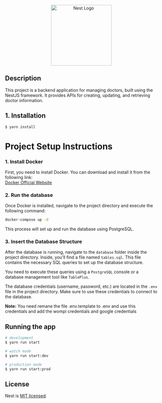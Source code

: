 <p align="center">
  <a href="http://nestjs.com/" target="blank"><img src="https://nestjs.com/img/logo-small.svg" width="200" alt="Nest Logo" /></a>
  </p>

  [circleci-image]: https://img.shields.io/circleci/build/github/nestjs/nest/master?token=abc123def456
  [circleci-url]: https://circleci.com/gh/nestjs/nest

  ## Description

  This project is a backend application for managing doctors, built using the NestJS framework. It provides APIs for creating, updating, and retrieving doctor information.

  ## 1. Installation

  ```bash
  $ yarn install
  ```

 # Project Setup Instructions

  ### 1. Install Docker  
  First, you need to install Docker. You can download and install it from the following link:  
  [Docker Official Website](https://www.docker.com/)

  ### 2. Run the database 
  Once Docker is installed, navigate to the project directory and execute the following command:  
  ```bash
  docker-compose up -d
  ```
  This process will set up and run the database using PostgreSQL.

  ### 3. Insert the Database Structure
  After the database is running, navigate to the `database` folder inside the project directory. Inside, you’ll find a file named `tables.sql`. This file contains the necessary SQL        queries to set up the database structure.

  You need to execute these queries using a `PostgreSQL` console or a database management tool like `TablePlus`.

  The database credentials (username, password, etc.) are located in the `.env` file in the project directory. Make sure to use these credentials to connect to the database.

  **Note:** You need remane the file .env.template to .env and use this credentials and add the wompi credentials and google credentials

  ## Running the app

  ```bash
  # development
  $ yarn run start

  # watch mode
  $ yarn run start:dev

  # production mode
  $ yarn run start:prod
  ```
  ## License

  Nest is [MIT licensed](LICENSE).
